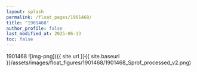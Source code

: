 ```yaml
---
layout: splash
permalink: /float_pages/1901468/
title: "1901468"
author_profile: false
last_modified_at: 2025-06-13
toc: false
---
```

 
1901468
![img-png]({{ site.url }}{{ site.baseurl }}/assets/images/float_figures/1901468/1901468_Sprof_processed_v2.png)